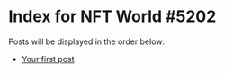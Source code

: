 # Index for NFT World #5202
Posts will be displayed in the order below:

- [Your first post](./001-first.md)

